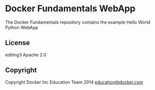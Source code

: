 Docker Fundamentals WebApp
==========================

The Docker Fundamentals repository contains the example Hello World Python WebApp

## License
editing3
Apache 2.0

## Copyright

Copyright Docker Inc Education Team 2014 <education@docker.com>
